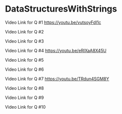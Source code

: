 # DataStructuresWithStrings

Video Link for Q #1 https://youtu.be/vutsoyFdI1c

Video Link for Q #2

Video Link for Q #3

Video Link for Q #4 https://youtu.be/eRlXaA8X45U

Video Link for Q #5

Video Link for Q #6

Video Link for Q #7 https://youtu.be/TRdun4SGM8Y

Video Link for Q #8

Video Link for Q #9

Video Link for Q #10

